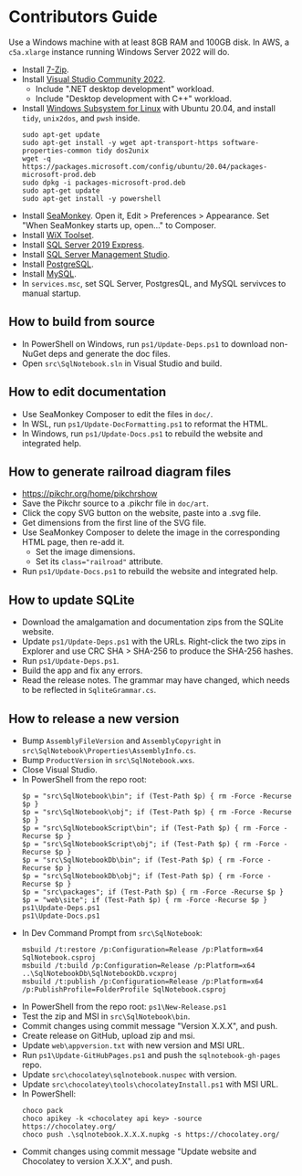 # Contributors Guide

Use a Windows machine with at least 8GB RAM and 100GB disk.
In AWS, a `c5a.xlarge` instance running Windows Server 2022 will do.

- Install [7-Zip](https://www.7-zip.org/).
- Install [Visual Studio Community 2022](https://visualstudio.microsoft.com/vs/).
    - Include ".NET desktop development" workload.
    - Include "Desktop development with C++" workload.
- Install [Windows Subsystem for Linux](https://docs.microsoft.com/en-us/windows/wsl/) with Ubuntu 20.04, and install `tidy`, `unix2dos`, and `pwsh` inside.
    ```
    sudo apt-get update
    sudo apt-get install -y wget apt-transport-https software-properties-common tidy dos2unix
    wget -q https://packages.microsoft.com/config/ubuntu/20.04/packages-microsoft-prod.deb
    sudo dpkg -i packages-microsoft-prod.deb
    sudo apt-get update
    sudo apt-get install -y powershell
    ```
- Install [SeaMonkey](https://www.seamonkey-project.org/releases/). Open it, Edit > Preferences > Appearance. Set "When SeaMonkey starts up, open..." to Composer.
- Install [WiX Toolset](https://wixtoolset.org/releases/).
- Install [SQL Server 2019 Express](https://www.microsoft.com/en-us/Download/details.aspx?id=101064).
- Install [SQL Server Management Studio](https://docs.microsoft.com/en-us/sql/ssms/download-sql-server-management-studio-ssms).
- Install [PostgreSQL](https://www.postgresql.org/download/windows/).
- Install [MySQL](https://dev.mysql.com/downloads/mysql/).
- In `services.msc`, set SQL Server, PostgresQL, and MySQL servivces to manual startup.

## How to build from source

- In PowerShell on Windows, run `ps1/Update-Deps.ps1` to download non-NuGet deps and generate the doc files.
- Open `src\SqlNotebook.sln` in Visual Studio and build.

## How to edit documentation

- Use SeaMonkey Composer to edit the files in `doc/`.
- In WSL, run `ps1/Update-DocFormatting.ps1` to reformat the HTML.
- In Windows, run `ps1/Update-Docs.ps1` to rebuild the website and integrated help.

## How to generate railroad diagram files

- https://pikchr.org/home/pikchrshow
- Save the Pikchr source to a .pikchr file in `doc/art`.
- Click the copy SVG button on the website, paste into a .svg file.
- Get dimensions from the first line of the SVG file.
- Use SeaMonkey Composer to delete the image in the corresponding HTML page, then re-add it.
    - Set the image dimensions.
    - Set its `class="railroad"` attribute.
- Run `ps1/Update-Docs.ps1` to rebuild the website and integrated help.

## How to update SQLite

- Download the amalgamation and documentation zips from the SQLite website.
- Update `ps1/Update-Deps.ps1` with the URLs. Right-click the two zips in Explorer and use CRC SHA > SHA-256 to produce the SHA-256 hashes.
- Run `ps1/Update-Deps.ps1`.
- Build the app and fix any errors.
- Read the release notes. The grammar may have changed, which needs to be reflected in `SqliteGrammar.cs`.

## How to release a new version

- Bump `AssemblyFileVersion` and `AssemblyCopyright` in `src\SqlNotebook\Properties\AssemblyInfo.cs`.
- Bump `ProductVersion` in `src\SqlNotebook.wxs`.
- Close Visual Studio.
- In PowerShell from the repo root:
    ```
    $p = "src\SqlNotebook\bin"; if (Test-Path $p) { rm -Force -Recurse $p }
    $p = "src\SqlNotebook\obj"; if (Test-Path $p) { rm -Force -Recurse $p }
    $p = "src\SqlNotebookScript\bin"; if (Test-Path $p) { rm -Force -Recurse $p }
    $p = "src\SqlNotebookScript\obj"; if (Test-Path $p) { rm -Force -Recurse $p }
    $p = "src\SqlNotebookDb\bin"; if (Test-Path $p) { rm -Force -Recurse $p }
    $p = "src\SqlNotebookDb\obj"; if (Test-Path $p) { rm -Force -Recurse $p }
    $p = "src\packages"; if (Test-Path $p) { rm -Force -Recurse $p }
    $p = "web\site"; if (Test-Path $p) { rm -Force -Recurse $p }
    ps1\Update-Deps.ps1
    ps1\Update-Docs.ps1
    ```
- In Dev Command Prompt from `src\SqlNotebook`:
    ```
    msbuild /t:restore /p:Configuration=Release /p:Platform=x64 SqlNotebook.csproj
    msbuild /t:build /p:Configuration=Release /p:Platform=x64 ..\SqlNotebookDb\SqlNotebookDb.vcxproj
    msbuild /t:publish /p:Configuration=Release /p:Platform=x64 /p:PublishProfile=FolderProfile SqlNotebook.csproj
    ```
- In PowerShell from the repo root: `ps1\New-Release.ps1`
- Test the zip and MSI in `src\SqlNotebook\bin`.
- Commit changes using commit message "Version X.X.X", and push.
- Create release on GitHub, upload zip and msi.
- Update `web\appversion.txt` with new version and MSI URL.
- Run `ps1\Update-GitHubPages.ps1` and push the `sqlnotebook-gh-pages` repo.
- Update `src\chocolatey\sqlnotebook.nuspec` with version.
- Update `src\chocolatey\tools\chocolateyInstall.ps1` with MSI URL.
- In PowerShell:
    ```
    choco pack
    choco apikey -k <chocolatey api key> -source https://chocolatey.org/
    choco push .\sqlnotebook.X.X.X.nupkg -s https://chocolatey.org/
    ```
- Commit changes using commit message "Update website and Chocolatey to version X.X.X", and push.
